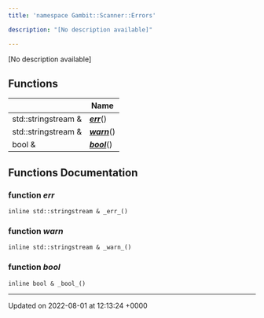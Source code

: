 ```yaml
---
title: 'namespace Gambit::Scanner::Errors'

description: "[No description available]"

---
```







[No description available]

## Functions

|                | Name           |
| -------------- | -------------- |
| std::stringstream & | **[_err_](/documentation/code/namespaces/namespacegambit_1_1scanner_1_1errors/#function--err-)**() |
| std::stringstream & | **[_warn_](/documentation/code/namespaces/namespacegambit_1_1scanner_1_1errors/#function--warn-)**() |
| bool & | **[_bool_](/documentation/code/namespaces/namespacegambit_1_1scanner_1_1errors/#function--bool-)**() |


## Functions Documentation

### function _err_

```
inline std::stringstream & _err_()
```


### function _warn_

```
inline std::stringstream & _warn_()
```


### function _bool_

```
inline bool & _bool_()
```






-------------------------------

Updated on 2022-08-01 at 12:13:24 +0000